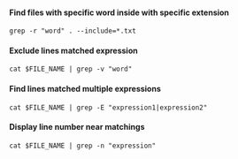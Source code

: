 #### Find files with specific word inside with specific extension
```
grep -r "word" . --include=*.txt
```

#### Exclude lines matched expression
```
cat $FILE_NAME | grep -v "word"
```

#### Find lines matched multiple expressions
```
cat $FILE_NAME | grep -E "expression1|expression2"
```

#### Display line number near matchings
```
cat $FILE_NAME | grep -n "expression"
```

